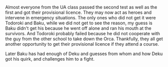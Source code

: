 Almost everyone from the UA class passed the second test as well as the first and got their provisional licence. They may now act as heroes and intervene in emergency situations. The only ones who did not get it were Todoroki and Baku, while we did not get to see the reason, my guess is Baku didn't get his because he went off alone and ran his mouth at the survivors. And Todoroki probably failed because he did not cooperate with the guy from the other school to take down the Orca. Thankfully, they all get another opportunity to get their provisional licence if they attend a course.  

Later Baku has had enough of Deku and guesses from whom and how Deku got his quirk, and challenges him to a fight.